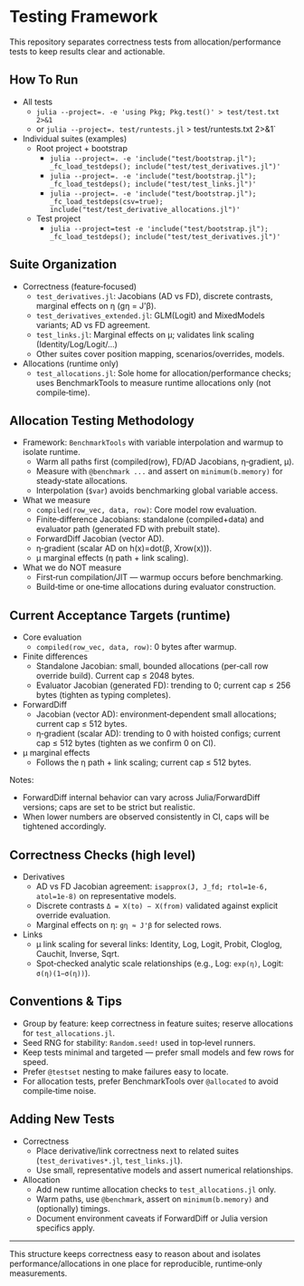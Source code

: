 # Testing Framework

This repository separates correctness tests from allocation/performance tests to keep results clear and actionable.

## How To Run

- All tests
  - `julia --project=. -e 'using Pkg; Pkg.test()' > test/test.txt 2>&1`
  - or `julia --project=. test/runtests.jl` > test/runtests.txt 2>&1`
- Individual suites (examples)
  - Root project + bootstrap
    - `julia --project=. -e 'include("test/bootstrap.jl"); _fc_load_testdeps(); include("test/test_derivatives.jl")'`
    - `julia --project=. -e 'include("test/bootstrap.jl"); _fc_load_testdeps(); include("test/test_links.jl")'`
    - `julia --project=. -e 'include("test/bootstrap.jl"); _fc_load_testdeps(csv=true); include("test/test_derivative_allocations.jl")'`
  - Test project
    - `julia --project=test -e 'include("test/bootstrap.jl"); _fc_load_testdeps(); include("test/test_derivatives.jl")'`

## Suite Organization

- Correctness (feature‑focused)
  - `test_derivatives.jl`: Jacobians (AD vs FD), discrete contrasts, marginal effects on η (gη = J'β).
  - `test_derivatives_extended.jl`: GLM(Logit) and MixedModels variants; AD vs FD agreement.
  - `test_links.jl`: Marginal effects on μ; validates link scaling (Identity/Log/Logit/…)
  - Other suites cover position mapping, scenarios/overrides, models.
- Allocations (runtime only)
  - `test_allocations.jl`: Sole home for allocation/performance checks; uses BenchmarkTools to measure runtime allocations only (not compile‑time).

## Allocation Testing Methodology

- Framework: `BenchmarkTools` with variable interpolation and warmup to isolate runtime.
  - Warm all paths first (compiled(row), FD/AD Jacobians, η‑gradient, μ).
  - Measure with `@benchmark ...` and assert on `minimum(b.memory)` for steady‑state allocations.
  - Interpolation (`$var`) avoids benchmarking global variable access.
- What we measure
  - `compiled(row_vec, data, row)`: Core model row evaluation.
  - Finite‑difference Jacobians: standalone (compiled+data) and evaluator path (generated FD with prebuilt state).
  - ForwardDiff Jacobian (vector AD).
  - η‑gradient (scalar AD on h(x)=dot(β, Xrow(x))).
  - μ marginal effects (η path + link scaling).
- What we do NOT measure
  - First‑run compilation/JIT — warmup occurs before benchmarking.
  - Build‑time or one‑time allocations during evaluator construction.

## Current Acceptance Targets (runtime)

- Core evaluation
  - `compiled(row_vec, data, row)`: 0 bytes after warmup.
- Finite differences
  - Standalone Jacobian: small, bounded allocations (per‑call row override build). Current cap ≤ 2048 bytes.
  - Evaluator Jacobian (generated FD): trending to 0; current cap ≤ 256 bytes (tighten as typing completes).
- ForwardDiff
  - Jacobian (vector AD): environment‑dependent small allocations; current cap ≤ 512 bytes.
  - η‑gradient (scalar AD): trending to 0 with hoisted configs; current cap ≤ 512 bytes (tighten as we confirm 0 on CI).
- μ marginal effects
  - Follows the η path + link scaling; current cap ≤ 512 bytes.

Notes:
- ForwardDiff internal behavior can vary across Julia/ForwardDiff versions; caps are set to be strict but realistic.
- When lower numbers are observed consistently in CI, caps will be tightened accordingly.

## Correctness Checks (high level)

- Derivatives
  - AD vs FD Jacobian agreement: `isapprox(J, J_fd; rtol=1e-6, atol=1e-8)` on representative models.
  - Discrete contrasts `Δ = X(to) − X(from)` validated against explicit override evaluation.
  - Marginal effects on η: `gη ≈ J'β` for selected rows.
- Links
  - μ link scaling for several links: Identity, Log, Logit, Probit, Cloglog, Cauchit, Inverse, Sqrt.
  - Spot‑checked analytic scale relationships (e.g., Log: `exp(η)`, Logit: `σ(η)(1−σ(η))`).

## Conventions & Tips

- Group by feature: keep correctness in feature suites; reserve allocations for `test_allocations.jl`.
- Seed RNG for stability: `Random.seed!` used in top‑level runners.
- Keep tests minimal and targeted — prefer small models and few rows for speed.
- Prefer `@testset` nesting to make failures easy to locate.
- For allocation tests, prefer BenchmarkTools over `@allocated` to avoid compile‑time noise.

## Adding New Tests

- Correctness
  - Place derivative/link correctness next to related suites (`test_derivatives*.jl`, `test_links.jl`).
  - Use small, representative models and assert numerical relationships.
- Allocation
  - Add new runtime allocation checks to `test_allocations.jl` only.
  - Warm paths, use `@benchmark`, assert on `minimum(b.memory)` and (optionally) timings.
  - Document environment caveats if ForwardDiff or Julia version specifics apply.

---

This structure keeps correctness easy to reason about and isolates performance/allocations in one place for reproducible, runtime‑only measurements.

